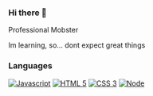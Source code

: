 ### Hi there 👋

Professional Mobster

Im learning, so... dont expect great things

### Languages
[![Javascript](https://img.shields.io/badge/JAVASCRIPT-323330?style=for-the-badge&logo=javascript)](https://typescriptlang.org)
[![HTML 5](https://img.shields.io/badge/HTML5-E34F26?style=for-the-badge&logo=html5&logoColor=white)](https://www.w3.org/standards/webdesign/htmlcss.html)
[![CSS 3](https://img.shields.io/badge/CSS3-1572B6?style=for-the-badge&logo=css3&logoColor=white)](https://www.w3.org/standards/webdesign/htmlcss.html)
[![Node](https://img.shields.io/badge/Node.js-43853D?style=for-the-badge&logo=node.js&logoColor=white)](https://nodejs.org)
